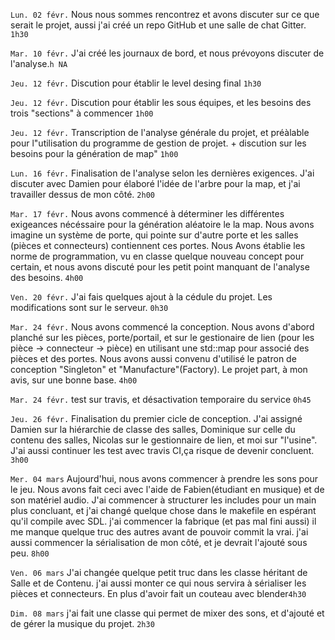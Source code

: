 `Lun. 02 févr.` Nous nous sommes rencontrez et avons discuter sur ce que serait le projet, aussi j'ai créé un repo GitHub et une salle de chat Gitter. `1h30`

`Mar. 10 févr.` J'ai créé les journaux de bord, et nous prévoyons discuter de l'analyse.`h NA`

`Jeu. 12 févr.` Discution pour établir le level desing final `1h30`

`Jeu. 12 févr.` Discution pour établir les sous équipes, et les besoins des trois "sections" à commencer `1h00`

`Jeu. 12 févr.` Transcription de l'analyse générale du projet, et préàlable pour l"utilisation du programme de gestion de projet. + discution sur les besoins pour la génération de map" `1h00`

`Lun. 16 févr.` Finalisation de l'analyse selon les dernières exigences. J'ai discuter avec Damien pour élaboré l'idée de l'arbre pour la map, et j'ai travailler dessus de mon côté. `2h00`

`Mar. 17 févr.` Nous avons commencé à déterminer les différentes exigeances nécéssaire pour la génération aléatoire le la map. Nous avons imagine un système de porte, qui pointe sur d'autre porte et les salles (pièces et connecteurs) contiennent ces portes. Nous Avons établie les norme de programmation, vu en classe quelque nouveau concept pour certain, et nous avons discuté pour les petit point manquant de l'analyse des besoins. `4h00`

`Ven. 20 févr.` J'ai fais quelques ajout à la cédule du projet. Les modifications sont sur le serveur. `0h30`

`Mar. 24 févr.` Nous avons commencé la conception. Nous avons d'abord planché sur les pièces, porte/portail, et sur le gestionaire de lien (pour les pièce -> connecteur -> pièce) en utilisant une std::map pour associé des pièces et des portes. Nous avons aussi convenu d'utilisé le patron de conception "Singleton" et "Manufacture"(Factory). Le projet part, à mon avis, sur une bonne base. `4h00`

`Mar. 24 févr.` test sur travis, et désactivation temporaire du service `0h45`

`Jeu. 26 févr.` Finalisation du premier cicle de conception. J'ai assigné Damien sur la hiérarchie de classe des salles, Dominique sur celle du contenu des salles, Nicolas sur le gestionnaire de lien, et moi sur "l'usine". J'ai aussi continuer les test avec travis CI,ça risque de devenir concluent. `3h00`

`Mer. 04 mars` Aujourd'hui, nous avons commencer à prendre les sons pour le jeu. Nous avons fait ceci avec l'aide de Fabien(étudiant en musique) et de son matériel audio. J'ai commencer à structurer les includes pour un main plus concluant, et j'ai changé quelque chose dans le makefile en espérant qu'il compile avec SDL. j'ai commencer la fabrique (et pas mal fini aussi) il me manque quelque truc des autres avant de pouvoir commit la vrai. j'ai aussi commencer la sérialisation de mon côté, et je devrait l'ajouté sous peu. `8h00`

`Ven. 06 mars` J'ai changée quelque petit truc dans les classe héritant de Salle et de Contenu. j'ai aussi monter ce qui nous servira à sérialiser les pièces et connecteurs. En plus d'avoir fait un couteau avec blender`4h30`

`Dim. 08 mars` j'ai fait une classe qui permet de mixer des sons, et d'ajouté et de gérer la musique du projet. `2h30`
